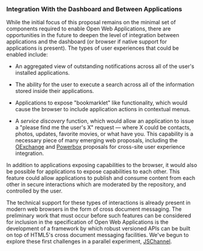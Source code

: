 ### Integration With the Dashboard and Between Applications

While the initial focus of this proposal remains on the minimal set of components required to enable Open Web Applications, there are opportunities in the future to deepen the level of integration between applications and the dashboard (or browser if native support for applications is present).  The types of user experiences that could be enabled include:

* An aggregated view of outstanding notifications across all of the user's installed applications.

* The ability for the user to execute a search across all of the information stored inside their applications.

* Applications to expose "bookmarklet" like functionality, which would cause the browser to include application actions in contextual menus.

* A *service discovery* function, which would allow an application to issue a "please find me the user's X" request &mdash; where X could be contacts, photos, updates, favorite movies, or what have you.  This capability is a necessary piece of many emerging web proposals, including the <a href="http://www.oexchange.org/">OExchange</a> and <a href="http://berjon.com/blog/2010/09/dap.html">Powerbox</a> proposals for cross-site user experience integration.

In addition to applications exposing capabilities to the browser, it would also be possible for applications to expose capabilities to each other.  This feature could allow applications to publish and consume content from each other in secure interactions which are moderated by the repository, and controlled by the user.

The technical support for these types of interactions is already present in modern web browsers in the form of cross document messaging.  The preliminary work that must occur before such features can be considered for inclusion in the specification of Open Web Applications is the development of a framework by which robust versioned APIs can be built on top of HTML5's cross document messaging facilities.  We've begun to explore these first challenges in a parallel experiment, [JSChannel](http://github.com/mozilla/jschannel).

